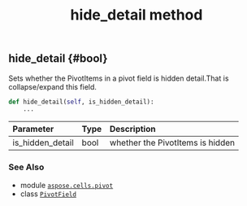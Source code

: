 ﻿---
title: hide_detail method
second_title: Aspose.Cells for Python via .NET API References
description: 
type: docs
weight: 90
url: /aspose.cells.pivot/pivotfield/hide_detail/
is_root: false
---

## hide_detail {#bool}

Sets whether the PivotItems in a pivot field is hidden detail.That is collapse/expand this field.



```python
def hide_detail(self, is_hidden_detail):
    ...
```


| Parameter | Type | Description |
| :- | :- | :- |
| is_hidden_detail | bool | whether the PivotItems is hidden |



### See Also
* module [`aspose.cells.pivot`](../../)
* class [`PivotField`](/cells/python-net/aspose.cells.pivot/pivotfield)
